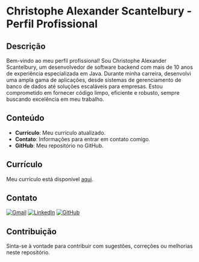 # Christophe Alexander Scantelbury - Perfil Profissional

## Descrição
Bem-vindo ao meu perfil profissional! Sou Christophe Alexander Scantelbury, um desenvolvedor de software backend com mais de 10 anos de experiência especializada em Java. Durante minha carreira, desenvolvi uma ampla gama de aplicações, desde sistemas de gerenciamento de banco de dados até soluções escaláveis para empresas. Estou comprometido em fornecer código limpo, eficiente e robusto, sempre buscando excelência em meu trabalho.

## Conteúdo
- **Currículo**: Meu currículo atualizado.
- **Contato**: Informações para entrar em contato comigo.
- **GitHub**: Meu repositório no GitHub.

## Currículo
Meu currículo está disponível [aqui](https://docs.google.com/document/d/1va1lJxVnVTRMVxHZXydAhPalNp6G2n_LYfBbG_dHXag/edit?usp=sharing).

## Contato
[![Gmail](https://img.shields.io/badge/Gmail-333333?style=for-the-badge&logo=gmail&logoColor=red)](mailto:christophescantelbury@gmail.com)
[![LinkedIn](https://img.shields.io/badge/LinkedIn-0077B5?style=for-the-badge&logo=linkedin&logoColor=white)](https://www.linkedin.com/in/christophe-alexander-scantelbury-neves-gaia-3593bab6/)
[![GitHub](https://img.shields.io/badge/GitHub-100000?style=for-the-badge&logo=github&logoColor=white)](https://github.com/christopheScantelbury)

## Contribuição
Sinta-se à vontade para contribuir com sugestões, correções ou melhorias neste repositório.
